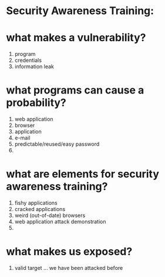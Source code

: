 # Security Awareness Training:

# what makes a vulnerability?
1. program
2. credentials
3. information leak

# what programs can cause a probability?
1. web application
2. browser
3. application
4. e-mail
5. predictable/reused/easy password
6. 

# what are elements for security awareness training?
1. fishy applications
2. cracked applications
3. weird (out-of-date) browsers
4. web application attack demonstration
5. 

# what makes us exposed?
1. valid target ... we have been attacked before